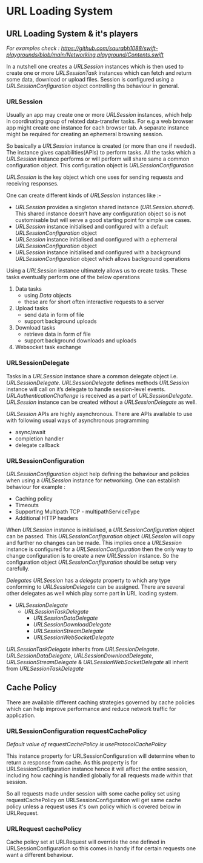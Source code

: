 #  URL Loading System

 ## URL Loading System & it's players
 
 
 *For examples check : https://github.com/saurabh1088/swift-playgrounds/blob/main/Networking.playground/Contents.swift*
 
 In a nutshell one creates a *URLSession* instances which is then used to create
 one or more *URLSessionTask* instances which can fetch and return some data, 
 download or upload files. Session is configured using a *URLSessionConfiguration*
 object controlling ths behaviour in general.
 
 ### URLSession

 Usually an app may create one or more *URLSession* instances, which help in coordinating 
 group of related data-transfer tasks. For e.g a web browser app might create one 
 instance for each browser tab. A separate instance might be required for creating 
 an ephemeral browsing session.

 So basically a *URLSession* instance is created (or more than one if needed). 
 The instance gives capabilities(APIs) to perform tasks. All the tasks which a 
 *URLSession* instance performs or will perform will share same a common configuration 
 object. This configuration object is *URLSessionConfiguration*
 
 *URLSession* is the key object which one uses for sending requests and receiving responses.

 One can create different kinds of *URLSession* instances like :-

 - *URLSession* provides a singleton shared instance (*URLSession.shared*). This shared instance doesn’t have any configuration object so is not customisable but will serve a good starting point for simple use cases.
 - *URLSession* instance initialised and configured with a default *URLSessionConfiguration* object
 - *URLSession* instance initialised and configured with a ephemeral *URLSessionConfiguration* object
 - *URLSession* instance initialised and configured with a background *URLSessionConfiguration* object which allows background operations


 Using a *URLSession* instance ultimately allows us to create tasks. These tasks eventually perform one of the below operations

 1. Data tasks
    - using *Data* objects
    - these are for short often interactive requests to a server
 2. Upload tasks
    - send data in form of file
    - support background uploads
 3. Download tasks
    - retrieve data in form of file
    - support background downloads and uploads
 4. Websocket task exchange


 ### URLSessionDelegate

 Tasks in a *URLSession* instance share a common delegate object i.e. *URLSessionDelegate*.
 *URLSessionDelegate* defines methods *URLSession* instance will call on it’s delegate to handle session-level events.
 *URLAuthenticationChallenge* is received as a part of *URLSessionDelegate*.
 *URLSession* instance can be created without a *URLSessionDelegate* as well.


 *URLSession* APIs are highly asynchronous. There are APIs available to use with following usual ways of asynchronous programming
 - async/await
 - completion handler
 - delegate callback


 ### URLSessionConfiguration

 *URLSessionConfiguration* object help defining the behaviour and policies when using a *URLSession*
 instance for networking. One can establish behaviour for example :
 - Caching policy
 - Timeouts
 - Supporting Multipath TCP - multipathServiceType
 - Additional HTTP headers


 When *URLSession* instance is initialised, a *URLSessionConfiguration* object can be passed.
 This *URLSessionConfiguration* object *URLSession* will copy and further no changes can be made.
 This implies once a *URLSession* instance is configured for a *URLSessionConfiguration* then the
 only way to change configuration is to create a new *URLSession* instance. So the configuration object
 *URLSessionConfiguration* should be setup very carefully.
 
 *Delegates*
 *URLSession* has a *delegate* property to which any type conforming to *URLSessionDelegate* can
 be assigned. There are several other delegates as well which play some part in URL loading system.
 
 - *URLSessionDelegate*
    - *URLSessionTaskDelegate*
        - *URLSessionDataDelegate*
        - *URLSessionDownloadDelegate*
        - *URLSessionStreamDelegate*
        - *URLSessionWebSocketDelegate*
 
 
 *URLSessionTaskDelegate* inherits from *URLSessionDelegate*.
 *URLSessionDataDelegate*, *URLSessionDownloadDelegate*, *URLSessionStreamDelegate*
 & *URLSessionWebSocketDelegate* all inherit from *URLSessionTaskDelegate*

## Cache Policy

There are available different caching strategies governed by cache policies which
can help improve performance and reduce network traffic for application.

### URLSessionConfiguration requestCachePolicy

*Default value of requestCachePolicy is useProtocolCachePolicy*

This instance property for URLSessionConfiguration will determine when to return
a response from cache. As this property is for URLSessionConfiguration instance
hence it will affect the entire session, including how caching is handled globally 
for all requests made within that session.

So all requests made under session with some cache policy set using requestCachePolicy
on URLSessionConfiguration will get same cache policy unless a request uses it's
own policy which is covered below in URLRequest.

### URLRequest cachePolicy

Cache policy set at URLRequest will override the one defined in URLSessionConfiguration
so this comes in handy if for certain requests one want a different behaviour.
